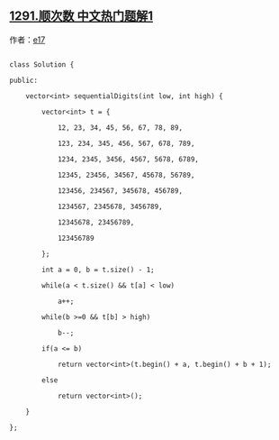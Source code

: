 ## [1291.顺次数 中文热门题解1](https://leetcode.cn/problems/sequential-digits/solutions/100000/qiong-ju-jiu-hao-liao-yi-gong-jiu-36ge-shu-by-e17)

作者：[e17](https://leetcode.cn/u/e17)
```
class Solution {
public:
    vector<int> sequentialDigits(int low, int high) {
        vector<int> t = {
            12, 23, 34, 45, 56, 67, 78, 89,
            123, 234, 345, 456, 567, 678, 789,
            1234, 2345, 3456, 4567, 5678, 6789,
            12345, 23456, 34567, 45678, 56789,
            123456, 234567, 345678, 456789,
            1234567, 2345678, 3456789,
            12345678, 23456789,
            123456789
        };
        int a = 0, b = t.size() - 1;
        while(a < t.size() && t[a] < low)
            a++;
        while(b >=0 && t[b] > high)
            b--;
        if(a <= b)
            return vector<int>(t.begin() + a, t.begin() + b + 1);
        else
            return vector<int>();
    }
};
```
